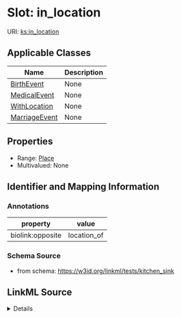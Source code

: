 # Slot: in_location

URI: [ks:in_location](https://w3id.org/linkml/tests/kitchen_sink/in_location)



<!-- no inheritance hierarchy -->




## Applicable Classes

| Name | Description |
| --- | --- |
[BirthEvent](BirthEvent.md) | None
[MedicalEvent](MedicalEvent.md) | None
[WithLocation](WithLocation.md) | None
[MarriageEvent](MarriageEvent.md) | None






## Properties

* Range: [Place](Place.md)
* Multivalued: None







## Identifier and Mapping Information





### Annotations

| property | value |
| --- | --- |
| biolink:opposite | location_of |



### Schema Source


* from schema: https://w3id.org/linkml/tests/kitchen_sink




## LinkML Source

<details>
```yaml
name: in location
annotations:
  biolink:opposite:
    tag: biolink:opposite
    value: location_of
from_schema: https://w3id.org/linkml/tests/kitchen_sink
rank: 1000
alias: in_location
domain_of:
- BirthEvent
- MedicalEvent
- WithLocation
range: Place

```
</details>